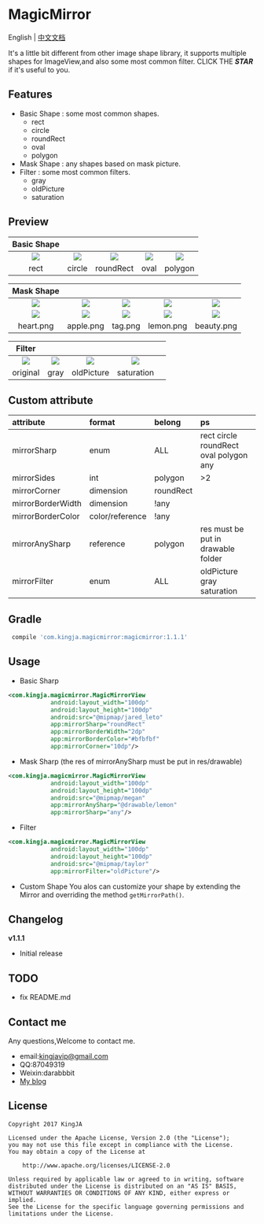 # MagicMirror 

English | [中文文档](README-ch.md)

It's a little bit different from other image shape library,
it supports multiple shapes for ImageView,and also some most common filter. CLICK THE ***STAR***  if it's useful to you.

## Features
* Basic Shape : some most common shapes.
    * rect
    * circle
    * roundRect
    * oval
    * polygon
* Mask Shape : any shapes based on mask picture.
* Filter : some most common filters.
    * gray
    * oldPicture
    * saturation
    

## Preview

| **Basic Shape**|||||
|:---:|:----:|:----:|:----:|:----:|
|![](https://github.com/KingJA/MagicMirrorView/blob/master/readme/rect.png) |![](https://github.com/KingJA/MagicMirrorView/blob/master/readme/circle.png)|![](https://github.com/KingJA/MagicMirrorView/blob/master/readme/round_rect.png)|![](https://github.com/KingJA/MagicMirrorView/blob/master/readme/oval.png)|![](https://github.com/KingJA/MagicMirrorView/blob/master/readme/polygon.png)|
|rect|circle|roundRect|oval|polygon|

| **Mask Shape**|||||
|:---:|:----:|:----:|:----:|:----:|
|![](https://github.com/KingJA/MagicMirrorView/blob/master/readme/bg_heart.png) |![](https://github.com/KingJA/MagicMirrorView/blob/master/readme/bg_apple.png)|![](https://github.com/KingJA/MagicMirrorView/blob/master/readme/bg_tag.png)|![](https://github.com/KingJA/MagicMirrorView/blob/master/readme/bg_lemon.png)|![](https://github.com/KingJA/MagicMirrorView/blob/master/readme/bg_beauty.png)|
|![](https://github.com/KingJA/MagicMirrorView/blob/master/readme/heart.png) |![](https://github.com/KingJA/MagicMirrorView/blob/master/readme/apple.png)|![](https://github.com/KingJA/MagicMirrorView/blob/master/readme/tag.png)|![](https://github.com/KingJA/MagicMirrorView/blob/master/readme/lemon.png)|![](https://github.com/KingJA/MagicMirrorView/blob/master/readme/beauty.png)|
|heart.png|apple.png|tag.png|lemon.png|beauty.png|

| **Filter**|||||
|:---:|:----:|:----:|:----:|:----:|
|![](https://github.com/KingJA/MagicMirrorView/blob/master/readme/original.png) |![](https://github.com/KingJA/MagicMirrorView/blob/master/readme/gray.png)|![](https://github.com/KingJA/MagicMirrorView/blob/master/readme/old_picture.png)|![](https://github.com/KingJA/MagicMirrorView/blob/master/readme/saturation.png)||
|original |gray|oldPicture|saturation||

## Custom attribute
| attribute | format | belong  |ps  |
| :------------- |:-------------| :-----|:-----|
| mirrorSharp | enum      | ALL |rect circle roundRect oval polygon any|
| mirrorSides | int      | polygon|>2|
| mirrorCorner | dimension      | roundRect ||
| mirrorBorderWidth | dimension      | !any ||
| mirrorBorderColor | color/reference     | !any ||
| mirrorAnySharp | reference     | polygon |res must be put in drawable folder|
| mirrorFilter | enum     | ALL |oldPicture gray saturation|


## Gradle
```gradle
 compile 'com.kingja.magicmirror:magicmirror:1.1.1'
```

## Usage
* Basic Sharp
```xml
<com.kingja.magicmirror.MagicMirrorView
            android:layout_width="100dp"
            android:layout_height="100dp"
            android:src="@mipmap/jared_leto"
            app:mirrorSharp="roundRect"
            app:mirrorBorderWidth="2dp"
            app:mirrorBorderColor="#bfbfbf"
            app:mirrorCorner="10dp"/>
```

* Mask Sharp (the res of mirrorAnySharp must be put in res/drawable)
```xml
<com.kingja.magicmirror.MagicMirrorView
            android:layout_width="100dp"
            android:layout_height="100dp"
            android:src="@mipmap/megan"
            app:mirrorAnySharp="@drawable/lemon"
            app:mirrorSharp="any"/>
```
* Filter
```xml
<com.kingja.magicmirror.MagicMirrorView
            android:layout_width="100dp"
            android:layout_height="100dp"
            android:src="@mipmap/taylor"
            app:mirrorFilter="oldPicture"/>
```
* Custom Shape
You alos can customize your shape by extending the Mirror and overriding the method `getMirrorPath()`.
## Changelog

**v1.1.1**
- Initial release 

## TODO

* fix README.md

## Contact me
Any questions,Welcome to contact me.
* email:kingjavip@gmail.com
* QQ:87049319
* Weixin:darabbbit
* [My blog](https://kingja.github.io)

## License

    Copyright 2017 KingJA

    Licensed under the Apache License, Version 2.0 (the "License");
    you may not use this file except in compliance with the License.
    You may obtain a copy of the License at

        http://www.apache.org/licenses/LICENSE-2.0

    Unless required by applicable law or agreed to in writing, software
    distributed under the License is distributed on an "AS IS" BASIS,
    WITHOUT WARRANTIES OR CONDITIONS OF ANY KIND, either express or implied.
    See the License for the specific language governing permissions and
    limitations under the License.
